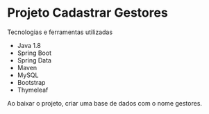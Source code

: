 # Projeto Cadastrar Gestores

Tecnologias e ferramentas utilizadas

* Java 1.8
* Spring Boot
* Spring Data
* Maven
* MySQL
* Bootstrap
* Thymeleaf 

Ao baixar o projeto, criar uma base de dados com o nome gestores.


